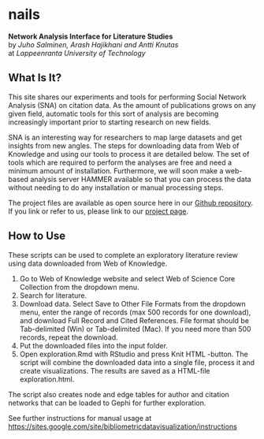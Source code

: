 nails
=====

**Network Analysis Interface for Literature Studies**  
by _Juho Salminen, Arash Hajikhani and Antti Knutas_  
at _Lappeenranta University of Technology_

What Is It?
----
This site shares our experiments and tools for performing Social Network Analysis (SNA) on citation data. As the amount of publications grows on any given field, automatic tools for this sort of analysis are becoming increasingly important prior to starting research on new fields.

SNA is an interesting way for researchers to map large datasets and get insights from new angles. The steps for downloading data from Web of Knowledge and using our tools to process it are detailed below. The set of tools which are required to perform the analyses are free and need a minimum amount of installation. Furthermore, we will soon make a web-based analysis server HAMMER available so that you can process the data without needing to do any installation or manual processing steps.

The project files are available as open source here in our [Github repository](https://github.com/aknutas/nails). If you link or refer to us, please link to our [project page](http://aknutas.github.io/nails/).

How to Use
----

These scripts can be used to complete an exploratory literature review
using data downloaded from Web of Knowledge.

1. Go to Web of Knowledge website and select Web of Science Core Collection 
from the dropdown menu. 
2. Search for literature.
3. Download data. Select Save to Other File Formats from the dropdown menu, 
enter the range of records (max 500 records for one download), and download 
Full Record and Cited References. File format should be Tab-delimited (Win) or
Tab-delimited (Mac). If you need more than 500 records, repeat the download.
4. Put the downloaded files into the input folder.
5. Open exploration.Rmd with RStudio and press Knit HTML -button. 
The script will combine the downloaded data into a single file, process it and
create visualizations. The results are saved as a HTML-file exploration.html.


The script also creates node and edge tables for author and citation 
networks that can be loaded to Gephi for further exploration.  

See further instructions for manual usage at https://sites.google.com/site/bibliometricdatavisualization/instructions

